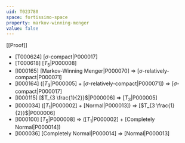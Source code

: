 ```yaml
---
uid: T023780
space: fortissimo-space
property: markov-winning-menger
value: false
---
```

[[Proof]]

* [T000624] [$\sigma$-compact|P000017]
* [T000618] [$T_5$|P000008]
* [I000165] [Markov-Winning Menger|P000070] => [$\sigma$-relatively-compact|P000071]
* [I000164] ([$T_3$|P000005] + [$\sigma$-relatively-compact|P000071]) => [$\sigma$-compact|P000017]
* [I000115] [$T_{3 \frac{1}{2}}$|P000006] => [$T_3$|P000005]
* [I000034] ([$T_1$|P000002] + [Normal|P000013]) => [$T_{3 \frac{1}{2}}$|P000006]
* [I000100] [$T_5$|P000008] => ([$T_1$|P000002] + [Completely Normal|P000014])
* [I000036] [Completely Normal|P000014] => [Normal|P000013]

